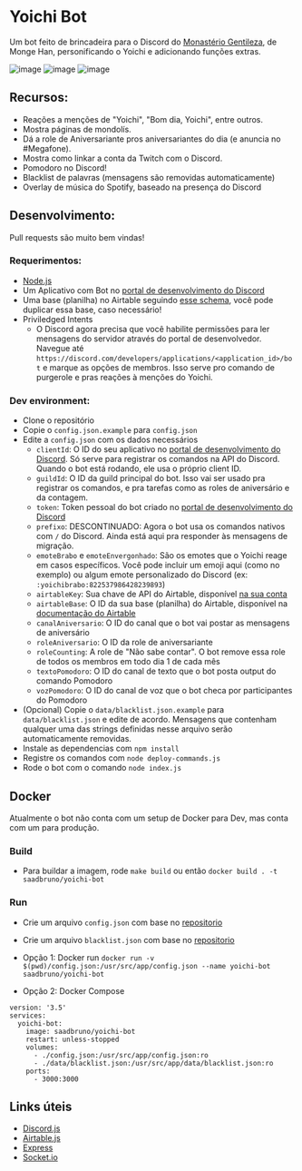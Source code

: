 # Yoichi Bot
Um bot feito de brincadeira para o Discord do [Monastério Gentileza](https://discord.gg/cyWp3KEwtc), de Monge Han, personificando o Yoichi e adicionando funções extras.

![image](https://user-images.githubusercontent.com/23201434/131280096-bbf7ecaa-691f-4bf6-b6cf-1e8df5884fef.png)
![image](https://user-images.githubusercontent.com/23201434/131280108-1400a8de-f87e-4217-ae1d-f74f4ccd0976.png)
![image](https://user-images.githubusercontent.com/23201434/169664613-805112ed-a22d-4132-920c-4b948d44a679.png)

## Recursos:
- Reações a menções de "Yoichi", "Bom dia, Yoichi", entre outros.
- Mostra páginas de mondolís.
- Dá a role de Aniversariante pros aniversariantes do dia (e anuncia no #Megafone).
- Mostra como linkar a conta da Twitch com o Discord.
- Pomodoro no Discord!
- Blacklist de palavras (mensagens são removidas automaticamente)
- Overlay de música do Spotify, baseado na presença do Discord

## Desenvolvimento:
Pull requests são muito bem vindas!

### Requerimentos:
- [Node.js](https://nodejs.org/)
- Um Aplicativo com Bot no [portal de desenvolvimento do Discord](https://discord.com/developers/applications)
- Uma base (planilha) no Airtable seguindo [esse schema](https://airtable.com/shr4aG6NiuZKNQ7Az), você pode duplicar essa base, caso necessário!
- Priviledged Intents
  - O Discord agora precisa que você habilite permissões para ler mensagens do servidor através do portal de desenvolvedor. Navegue até `https://discord.com/developers/applications/<application_id>/bot` e marque as opções de membros. Isso serve pro comando de purgerole e pras reações à menções do Yoichi.

### Dev environment:
- Clone o repositório
- Copie o `config.json.example` para `config.json`
- Edite a `config.json` com os dados necessários
  - `clientId`: O ID do seu aplicativo no [portal de desenvolvimento do Discord](https://discord.com/developers/applications). Só serve para registrar os comandos na API do Discord. Quando o bot está rodando, ele usa o próprio client ID.
  - `guildId`: O ID da guild principal do bot. Isso vai ser usado pra registrar os comandos, e pra tarefas como as roles de aniversário e da contagem.
  - `token`: Token pessoal do bot criado no [portal de desenvolvimento do Discord](https://discord.com/developers/applications)
  - `prefixo`: DESCONTINUADO: Agora o bot usa os comandos nativos com `/` do Discord. Ainda está aqui pra responder às mensagens de migração.
  - `emoteBrabo` e `emoteEnvergonhado`: São os emotes que o Yoichi reage em casos específicos. Você pode incluir um emoji aqui (como no exemplo) ou algum emote personalizado do Discord (ex: `:yoichibrabo:822537986428239893`)
  - `airtableKey`: Sua chave de API do Airtable, disponível [na sua conta](https://airtable.com/account)
  - `airtableBase`: O ID da sua base (planilha) do Airtable, disponível na [documentação do Airtable](https://airtable.com/api)
  - `canalAniversario`: O ID do canal que o bot vai postar as mensagens de aniversário
  - `roleAniversario`: O ID da role de aniversariante
  - `roleCounting`: A role de "Não sabe contar". O bot remove essa role de todos os membros em todo dia 1 de cada mês
  - `textoPomodoro`: O ID do canal de texto que o bot posta output do comando Pomodoro
  - `vozPomodoro`: O ID do canal de voz que o bot checa por participantes do Pomodoro
- (Opcional) Copie o `data/blacklist.json.example` para `data/blacklist.json` e edite de acordo. Mensagens que contenham qualquer uma das strings definidas nesse arquivo serão automaticamente removidas.
- Instale as dependencias com `npm install`
- Registre os comandos com `node deploy-commands.js`
- Rode o bot com o comando `node index.js`

## Docker
Atualmente o bot não conta com um setup de Docker para Dev, mas conta com um para produção.
### Build
- Para buildar a imagem, rode `make build` ou então `docker build . -t saadbruno/yoichi-bot`

### Run
- Crie um arquivo `config.json` com base no [repositorio](https://github.com/saadbruno/yoichi-bot/blob/main/config.json.example)
- Crie um arquivo `blacklist.json` com base no [repositorio](https://github.com/saadbruno/yoichi-bot/blob/main/data/blacklist.json.example)

- Opção 1: Docker run
`docker run -v $(pwd)/config.json:/usr/src/app/config.json --name yoichi-bot saadbruno/yoichi-bot`

- Opção 2: Docker Compose
```
version: '3.5'
services:
  yoichi-bot:
    image: saadbruno/yoichi-bot
    restart: unless-stopped
    volumes:
      - ./config.json:/usr/src/app/config.json:ro
      - ./data/blacklist.json:/usr/src/app/data/blacklist.json:ro
    ports:
      - 3000:3000
```

## Links úteis
- [Discord.js](https://discord.js.org/)
- [Airtable.js](https://github.com/Airtable/airtable.js)
- [Express](https://expressjs.com/)
- [Socket.io](https://socket.io/)